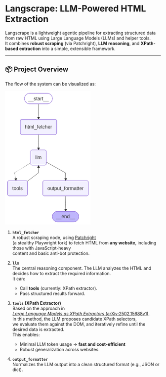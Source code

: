 # Langscrape: LLM-Powered HTML Extraction

Langscrape is a lightweight agentic pipeline for extracting structured data from raw HTML using Large Language Models (LLMs) and helper tools.  
It combines **robust scraping** (via Patchright), **LLM reasoning**, and **XPath-based extraction** into a simple, extensible framework.

---

## 📦 Project Overview

The flow of the system can be visualized as:

![Pipeline Graph](assets/graph.png)

1. **`html_fetcher`**  
   A robust scraping node, using [Patchright](https://github.com/Kaliiiiiiiiii-Vinyzu/patchright-python)  
   (a stealthy Playwright fork) to fetch HTML from **any website**, including those with JavaScript-heavy  
   content and basic anti-bot protection.

2. **`llm`**  
   The central reasoning component. The LLM analyzes the HTML and decides how to extract the required information.  
   It can:
   - Call **tools** (currently: XPath extractor).
   - Pass structured results forward.

3. **`tools` (XPath Extractor)**  
   Based on the approach in  
   [*Large Language Models as XPath Extractors* (arXiv:2502.15688v1)](https://arxiv.org/html/2502.15688v1).  
   In this method, the LLM proposes candidate XPath selectors,  
   we evaluate them against the DOM, and iteratively refine until the desired data is extracted.  
   This enables:
   - Minimal LLM token usage → **fast and cost-efficient**
   - Robust generalization across websites

4. **`output_formatter`**  
   Normalizes the LLM output into a clean structured format (e.g., JSON or dict).  

